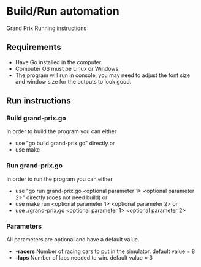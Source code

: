 # Build/Run automation

Grand Prix Running instructions

## Requirements

* Have Go installed in the computer.
* Computer OS must be Linux or Windows.
* The program will run in console, you may need to adjust the font size and window size for the outputs to look good.

## Run instructions

### Build grand-prix.go
In order to build the program you can either

* use "go build grand-prix.go" directly
or
* use make

### Run grand-prix.go
In order to run the program you can either

* use "go run grand-prix.go <optional parameter 1> <optional parameter 2>" directly (does not need build)
or
* use make run <optional parameter 1> <optional parameter 2>
or
* use ./grand-prix.go <optional parameter 1> <optional parameter 2>

### Parameters
All parameters are optional and have a default value.

* **-racers** Number of racing cars to put in the simulator. default value = 8
* **-laps** Number of laps needed to win. default value = 3
